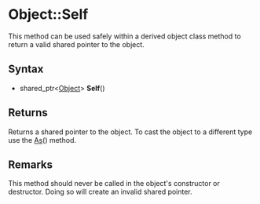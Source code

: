 # Object::Self #
This method can be used safely within a derived object class method to return a valid shared pointer to the object.

## Syntax ##
- shared_ptr<[Object](Object)\> **Self**()

## Returns ##
Returns a shared pointer to the object. To cast the object to a different type use the [As](Object_As.md)() method.

## Remarks ##
This method should never be called in the object's constructor or destructor. Doing so will create an invalid shared pointer.
